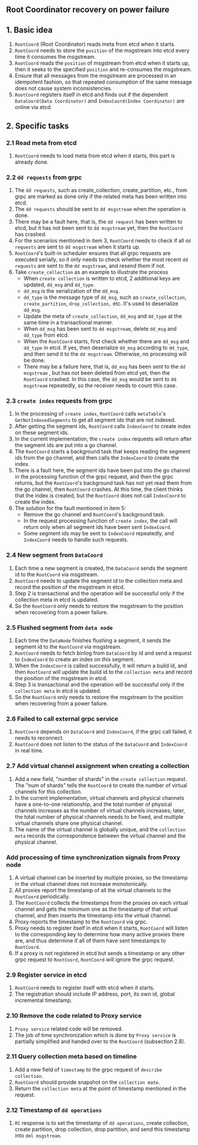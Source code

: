 ## Root Coordinator recovery on power failure

## 1. Basic idea

1. `RootCoord` (Root Coordinator) reads meta from etcd when it starts.
2. `RootCoord` needs to store the `position` of the msgstream into etcd every time it consumes the msgstream.
3. `RootCoord` reads the `position` of msgstream from etcd when it starts up, then it seeks to the specified `position` and re-consumes the msgstream.
4. Ensure that all messages from the msgstream are processed in an idempotent fashion, so that repeated consumption of the same message does not cause system inconsistencies.
5. `RootCoord` registers itself in etcd and finds out if the dependent `DataCoord(Data Coordinator)` and `IndexCoord(Index Coordinator)` are online via etcd.

## 2. Specific tasks

### 2.1 Read meta from etcd

1. `RootCoord` needs to load meta from etcd when it starts, this part is already done.

### 2.2 `dd requests` from grpc

1. The `dd requests`, such as create_collection, create_partition, etc., from grpc are marked as done only if the related meta has been written into etcd.
2. The `dd requests` should be sent to `dd msgstream` when the operation is done.
3. There may be a fault here, that is, the `dd request` has been written to etcd, but it has not been sent to `dd msgstream` yet, then the `RootCoord` has crashed.
4. For the scenarios mentioned in item 3, `RootCoord` needs to check if all `dd requests` are sent to `dd msgstream` when it starts up.
5. `RootCoord`'s built-in scheduler ensures that all grpc requests are executed serially, so it only needs to check whether the most recent `dd requests` are sent to the `dd msgstream`, and resend them if not.
6. Take `create_collection` as an example to illustrate the process
   - When `create collection` is written to etcd, 2 additional keys are updated, `dd_msg` and `dd_type`.
   - `dd_msg` is the serialization of the `dd_msg`.
   - `dd_type` is the message type of `dd_msg`, such as `create_collection`, `create_partition`, `drop_collection,` etc. It's used to deserialize `dd_msg`.
   - Update the meta of `create_collection`, `dd_msg` and `dd_type` at the same time in a transactional manner.
   - When `dd_msg` has been sent to `dd msgstream`, delete `dd_msg` and `dd_type` from etcd.
   - When the `RootCoord` starts, first check whether there are `dd_msg` and `dd_type` in etcd. If yes, then deserialize `dd_msg` according to `dd_type`, and then send it to the `dd msgstream`. Otherwise, no processing will be done.
   - There may be a failure here, that is, `dd_msg` has been sent to the `dd msgstream` , but has not been deleted from etcd yet, then the `RootCoord` crashed. In this case, the `dd_msg` would be sent to `dd msgstream` repeatedly, so the receiver needs to count this case.

### 2.3 `create index` requests from grpc

1. In the processing of `create index`, `RootCoord` calls `metaTable`'s `GetNotIndexedSegments` to get all segment ids that are not indexed.
2. After getting the segment ids, `RootCoord` calls `IndexCoord` to create index on these segment ids.
3. In the current implementation, the `create index` requests will return after the segment ids are put into a go channel.
4. The `RootCoord` starts a background task that keeps reading the segment ids from the go channel, and then calls the `IndexCoord` to create the index.
5. There is a fault here, the segment ids have been put into the go channel in the processing function of the grpc request, and then the grpc returns, but the `RootCoord`'s background task has not yet read them from the go channel, then `RootCoord` crashes. At this time, the client thinks that the index is created, but the `RootCoord` does not call `IndexCoord` to create the index.
6. The solution for the fault mentioned in item 5:
   - Remove the go channel and `RootCoord`'s background task.
   - In the request processing function of `create index`, the call will return only when all segment ids have been sent `IndexCoord`.
   - Some segment ids may be sent to `IndexCoord` repeatedly, and `IndexCoord` needs to handle such requests.

### 2.4 New segment from `DataCoord`

1. Each time a new segment is created, the `DataCoord` sends the segment id to the `RootCoord` via msgstream.
2. `RootCoord` needs to update the segment id to the collection meta and record the position of the msgstream in etcd.
3. Step 2 is transactional and the operation will be successful only if the collection meta in etcd is updated.
4. So the `RootCoord` only needs to restore the msgstream to the position when recovering from a power failure.

### 2.5 Flushed segment from `data node`

1. Each time the `DataNode` finishes flushing a segment, it sends the segment id to the `RootCoord` via msgstream.
2. `RootCoord` needs to fetch binlog from `DataCoord` by id and send a request to `IndexCoord` to create an index on this segment.
3. When the `IndexCoord` is called successfully, it will return a build id, and then `RootCoord` will update the build id to the `collection meta` and record the position of the msgstream in etcd.
4. Step 3 is transactional and the operation will be successful only if the `collection meta` in etcd is updated.
5. So the `RootCoord` only needs to restore the msgstream to the position when recovering from a power failure.

### 2.6 Failed to call external grpc service

1. `RootCoord` depends on `DataCoord` and `IndexCoord`, if the grpc call failed, it needs to reconnect.
2. `RootCoord` does not listen to the status of the `DataCoord` and `IndexCoord` in real time.

### 2.7 Add virtual channel assignment when creating a collection

1. Add a new field, "number of shards" in the `create collection` request. The "num of shards" tells the `RootCoord` to create the number of virtual channels for this collection.
2. In the current implementation, virtual channels and physical channels have a one-to-one relationship, and the total number of physical channels increases as the number of virtual channels increases; later, the total number of physical channels needs to be fixed, and multiple virtual channels share one physical channel.
3. The name of the virtual channel is globally unique, and the `collection meta` records the correspondence between the virtual channel and the physical channel.

### Add processing of time synchronization signals from Proxy node

1. A virtual channel can be inserted by multiple proxies, so the timestamp in the virtual channel does not increase monotonically.
2. All proxies report the timestamp of all the virtual channels to the `RootCoord` periodically.
3. The `RootCoord` collects the timestamps from the proxies on each virtual channel and gets the minimum one as the timestamp of that virtual channel, and then inserts the timestamp into the virtual channel.
4. Proxy reports the timestamp to the `RootCoord` via grpc.
5. Proxy needs to register itself in etcd when it starts, `RootCoord` will listen to the corresponding key to determine how many active proxies there are, and thus determine if all of them have sent timestamps to `RootCoord`.
6. If a proxy is not registered in etcd but sends a timestamp or any other grpc request to `RootCoord`, `RootCoord` will ignore the grpc request.

### 2.9 Register service in etcd

1. `RootCoord` needs to register itself with etcd when it starts.
2. The registration should include IP address, port, its own id, global incremental timestamp.

### 2.10 Remove the code related to Proxy service

1. `Proxy service` related code will be removed.
2. The job of time synchronization which is done by `Proxy service` is partially simplified and handed over to the `RootCoord` (subsection 2.8).

### 2.11 Query collection meta based on timeline

1. Add a new field of `timestamp` to the grpc request of `describe collection`.
2. `RootCoord` should provide snapshot on the `collection mate`.
3. Return the `collection meta` at the point of timestamp mentioned in the request.

### 2.12 Timestamp of `dd operations`

1. `RC` response is to set the timestamp of `dd operations`, create collection, create partition, drop collection, drop partition, and send this timestamp into `dml msgstream`.
